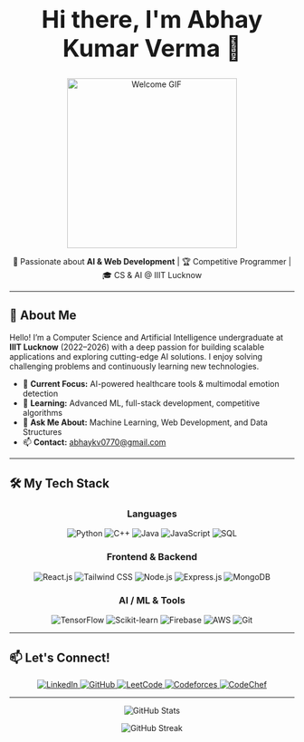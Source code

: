 <!-- Header Section -->
<div align="center">
  <h1 style="font-size: 3em;">Hi there, I'm <strong>Abhay Kumar Verma</strong> 👋</h1>
  <p>
    <img src="https://media.giphy.com/media/qgQUggAC3Pfv687qPC/giphy.gif" width="300" alt="Welcome GIF"/>
  </p>
  <p>
    🚀 Passionate about <strong>AI & Web Development</strong> | 🏆 Competitive Programmer | 🎓 CS & AI @ IIIT Lucknow
  </p>
</div>

---

<!-- About Me Section -->
## 💫 About Me

Hello! I’m a Computer Science and Artificial Intelligence undergraduate at **IIIT Lucknow** (2022–2026) with a deep passion for building scalable applications and exploring cutting-edge AI solutions. I enjoy solving challenging problems and continuously learning new technologies.

- 🔭 **Current Focus:** AI-powered healthcare tools & multimodal emotion detection  
- 🌱 **Learning:** Advanced ML, full-stack development, competitive algorithms  
- 💬 **Ask Me About:** Machine Learning, Web Development, and Data Structures  
- 📫 **Contact:** [abhaykv0770@gmail.com](mailto:abhaykv0770@gmail.com)

---

<!-- Tech Stack Section -->
## 🛠️ My Tech Stack

<div align="center">
  <!-- Languages -->
  <h3>Languages</h3>
  <p>
    <img src="https://img.shields.io/badge/Python-3776AB?style=for-the-badge&logo=python&logoColor=white" alt="Python"/>
    <img src="https://img.shields.io/badge/C++-00599C?style=for-the-badge&logo=c%2B%2B&logoColor=white" alt="C++"/>
    <img src="https://img.shields.io/badge/Java-Java?style=for-the-badge&logo=java&logoColor=white" alt="Java"/>
    <img src="https://img.shields.io/badge/JavaScript-F7DF1E?style=for-the-badge&logo=javascript&logoColor=black" alt="JavaScript"/>
    <img src="https://img.shields.io/badge/SQL-4479A1?style=for-the-badge&logo=postgresql&logoColor=white" alt="SQL"/>
  </p>

  <!-- Frontend & Backend -->
  <h3>Frontend & Backend</h3>
  <p>
    <img src="https://img.shields.io/badge/React.js-61DAFB?style=for-the-badge&logo=react&logoColor=black" alt="React.js"/>
    <img src="https://img.shields.io/badge/TailwindCSS-06B6D4?style=for-the-badge&logo=tailwind-css&logoColor=white" alt="Tailwind CSS"/>
    <img src="https://img.shields.io/badge/Node.js-339933?style=for-the-badge&logo=node.js&logoColor=white" alt="Node.js"/>
    <img src="https://img.shields.io/badge/Express.js-000000?style=for-the-badge&logo=express&logoColor=white" alt="Express.js"/>
    <img src="https://img.shields.io/badge/MongoDB-47A248?style=for-the-badge&logo=mongodb&logoColor=white" alt="MongoDB"/>
  </p>
  
  <!-- AI / ML & Other Tools -->
  <h3>AI / ML & Tools</h3>
  <p>
    <img src="https://img.shields.io/badge/TensorFlow-FF6F00?style=for-the-badge&logo=tensorflow&logoColor=white" alt="TensorFlow"/>
    <img src="https://img.shields.io/badge/Scikit--Learn-F7931E?style=for-the-badge&logo=scikit-learn&logoColor=white" alt="Scikit-learn"/>
    <img src="https://img.shields.io/badge/Firebase-FFCA28?style=for-the-badge&logo=firebase&logoColor=black" alt="Firebase"/>
    <img src="https://img.shields.io/badge/AWS-232F3E?style=for-the-badge&logo=amazon-aws&logoColor=white" alt="AWS"/>
    <img src="https://img.shields.io/badge/Git-000000?style=for-the-badge&logo=git&logoColor=white" alt="Git"/>
  </p>
</div>

---

<!-- Connect With Me Section -->
## 📫 Let's Connect!

<div align="center">
  <a href="https://www.linkedin.com/in/abhay-kumar-verma-2365a7250/" target="_blank">
    <img src="https://img.shields.io/badge/LinkedIn-0A66C2?style=for-the-badge&logo=linkedin&logoColor=white" alt="LinkedIn"/>
  </a>
  <a href="https://github.com/AbhayKumarVerma" target="_blank">
    <img src="https://img.shields.io/badge/GitHub-181717?style=for-the-badge&logo=github&logoColor=white" alt="GitHub"/>
  </a>
  <a href="https://leetcode.com/u/akv001/" target="_blank">
    <img src="https://img.shields.io/badge/LeetCode-0052FE?style=for-the-badge&logo=leetcode&logoColor=white" alt="LeetCode"/>
  </a>
  <a href="https://codeforces.com/profile/abhayverma1" target="_blank">
    <img src="https://img.shields.io/badge/Codeforces-1F8AC0?style=for-the-badge&logo=codeforces&logoColor=white" alt="Codeforces"/>
  </a>
  <a href="https://www.codechef.com/users/abhayverma57" target="_blank">
    <img src="https://img.shields.io/badge/CodeChef-5B4638?style=for-the-badge&logo=codechef&logoColor=white" alt="CodeChef"/>
  </a>
</div>

---

<!-- GitHub Stats Section -->
<div align="center">
  <p>
    <img src="https://github-readme-stats.vercel.app/api?username=AbhayKumarVerma&theme=radical&show_icons=true" alt="GitHub Stats" />
  </p>
  <p>
    <img src="https://github-readme-streak-stats.herokuapp.com/?user=AbhayKumarVerma&theme=radical" alt="GitHub Streak" />
  </p>
</div>
